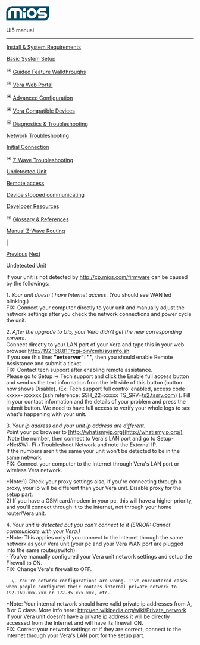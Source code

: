 ![](skins/mios/images/logo.png)

UI5 manual

  
---  
  
![](images/spacer.gif)[Install & System
Requirements](index.html#!docs5/installation_and_system_requirements_en_3lite_all.md)

![](images/spacer.gif)[Basic System Setup ](index.html#!docs5/getting_started_en_3lite_all.md)

![](skins/mios/images/plus.gif)[Guided Feature Walkthroughs
](features_en_3lite_all.html)

![](skins/mios/images/plus.gif)[Vera Web Portal](index.html#!docs5/web_portal_en_3lite_all.md)

![](skins/mios/images/plus.gif)[Advanced
Configuration](index.html#!docs5/advanced_configuration_en_3lite_all.md)

![](skins/mios/images/plus.gif)[Vera Compatible
Devices](index.html#!docs5/supported_hardware_en_3lite_all.md)

![](skins/mios/images/minus.gif)[Diagnostics &
Troubleshooting](index.html#!docs5/troubleshooting_en_3lite_all.md)

![](images/spacer.gif)[Network Troubleshooting](index.html#!docs5/network_troubleshooting_en_3lite_all.md)

![](images/spacer.gif)[Initial Connection](index.html#!docs5/initial_connection_en_3lite_all.md)

![](skins/mios/images/plus.gif)[Z-Wave Troubleshooting](index.html#!docs5/zwave_troubleshooting_en_3lite_all.md)

![](images/spacer.gif)[Undetected Unit](index.html#!docs5/unit_en_3lite_all.md)

![](images/spacer.gif)[Remote access](index.html#!docs5/remote_en_3lite_all.md)

![](images/spacer.gif)[Device stopped communicating](index.html#!docs5/Device_en_3lite_all.md)

![](images/spacer.gif)[Developer Resources](index.html#!docs5/developers_en_3lite_all.md)

![](skins/mios/images/plus.gif)[Glossary &
References](index.html#!docs5/reference_en_3lite_all.md)

![](images/spacer.gif)[Manual Z-Wave Routing](index.html#!docs5/ManualRoute_en_3lite_all.md)

|

[Previous](index.html#!docs5/zwave_troubleshooting_en_3lite_all.md)
[Next](index.html#!docs5/remote_en_3lite_all.md)

Undetected Unit

If your unit is not detected by <http://cp.mios.com/firmware> can be caused by
the followings:  
  
1\. _Your unit doesn't have Internet access_. (You should see WAN led
blinking.)  
FIX: Connect your computer directly to your unit and manually adjust the
network settings after you check the network connections and power cycle the
unit.  
  
2\. _After the upgrade to UI5, your Vera didn't get the new corresponding
servers_.  
Connect directly to your LAN port of your Vera and type this in your web
browser:<http://192.168.81.1/cgi-bin/cmh/sysinfo.sh>  
If you see this line: **"evtserver": "",** then you should enable Remote
Assistance and submit a ticket.  
FIX: Contact tech support after enabling remote assistance.  
Please go to Setup -> Tech support and click the Enable full access button and
send us the text information from the left side of this button (button now
shows Disable). (Ex: Tech support full control enabled, access code xxxxx-
xxxxxx (ssh reference: SSH_22=xxxxx
TS_SRV=[ts2.tssrv.com](http://ts2.mios.com/)) ). Fill in your contact
information and the details of your problem and press the submit button. We
need to have full access to verify your whole logs to see what's happening
with your unit.  
  
3\. _Your ip address and your unit ip address are different._  
Point your pc browser to [http://whatismyip.org](http://whatismyip.org/) .Note
the number, then connect to Vera's LAN port and go to Setup->Net&Wi-
Fi->Troubleshoot Network and note the External IP.  
If the numbers aren't the same your unit won't be detected to be in the same
network.  
FIX: Connect your computer to the Internet through Vera's LAN port or wireless
Vera network.  
  
*Note:1) Check your proxy settings also, if you're connecting through a proxy, your ip will be different than your Vera unit. Disable proxy for the setup part.  
2) If you have a GSM card/modem in your pc, this will have a higher priority,
and you'll connect through it to the internet, not through your home
router/Vera unit.  
  
4\. _Your unit is detected but you can't connect to it (ERROR: Cannot
communicate with your Vera.)_  
*Note: This applies only if you connect to the internet through the same network as your Vera unit (your pc and your Vera WAN port are plugged into the same router/switch).  
      \- You've manually configured your Vera unit network settings and setup the Firewall to ON.  
FIX: Change Vera's firewall to OFF.  
  
      \- You're network configurations are wrong. I've encountered cases when people configured their routers internal private network to 192.169.xxx.xxx or 172.35.xxx.xxx, etc.  
*Note: Your internal network should have valid private ip addresses from A, B or C class. More info here: <http://en.wikipedia.org/wiki/Private_network>  
If your Vera unit doesn't have a private ip address it will be directly
accessed from the Internet and will have its firewall ON.  
FIX: Correct your network settings or if they are correct, connect to the
Internet through your Vera's LAN port for the setup part.  

  

